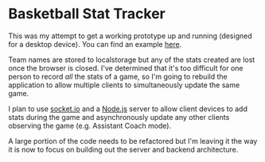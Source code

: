 # Basketball Stat Tracker

This was my attempt to get a working prototype up and running (designed for a desktop device).  You can find an example [here](http://www.stattracker.me/).

Team names are stored to localstorage but any of the stats created are lost once the browser is closed.  I've determined that it's too difficult for one person to record *all* the stats of a game, so I'm going to rebuild the application to allow multiple clients to simultaneously update the same game. 

I plan to use [socket.io](http://socket.io/) and a [Node.js](http://nodejs.org/) server to allow client devices to add stats during the game and asynchronously update any other clients observing the game (e.g. Assistant Coach mode).

A large portion of the code needs to be refactored but I'm leaving it the way it is now to focus on building out the server and backend architecture.